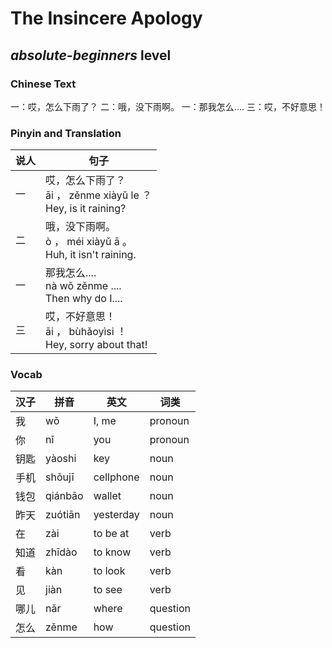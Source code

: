 # The Insincere Apology
## *absolute-beginners* level

### Chinese Text
一：哎，怎么下雨了？
二：哦，没下雨啊。
一：那我怎么....
三：哎，不好意思！

### Pinyin and Translation
|说人|句子|
|----|----|
|一|哎，怎么下雨了？<br />āi ， zěnme xiàyǔ le ？<br />Hey, is it raining?|
|二|哦，没下雨啊。<br />ò ， méi xiàyǔ ā 。<br />Huh, it isn't raining.|
|一|那我怎么....<br />nà wǒ zěnme ....<br />Then why do I....|
|三|哎，不好意思！<br />āi ， bùhǎoyìsi ！<br />Hey, sorry about that!|
### Vocab
|汉子|拼音|英文|词类|
|----|----|----|----|
|我|wǒ|I, me|pronoun|
|你|nǐ|you|pronoun|
|钥匙|yàoshi|key|noun|
|手机|shǒujī|cellphone|noun|
|钱包|qiánbāo|wallet|noun|
|昨天|zuótiān|yesterday|noun|
|在|zài|to be at|verb|
|知道|zhīdào|to know|verb|
|看|kàn|to look|verb|
|见|jiàn|to see|verb|
|哪儿|nǎr|where|question|
|怎么|zěnme|how|question|